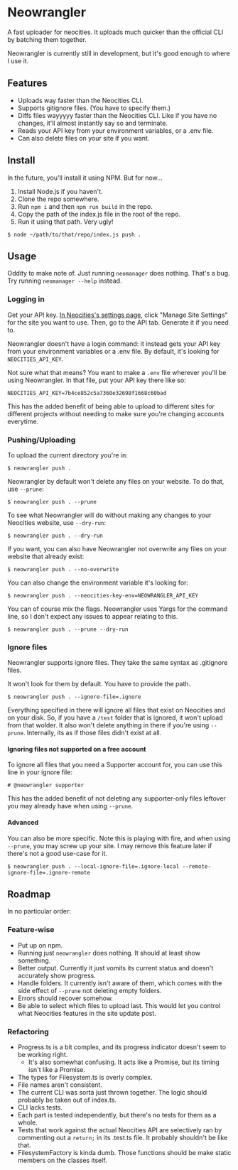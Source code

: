 # Neowrangler

A fast uploader for neocities. It uploads much quicker than the official CLI by batching them together.

Neowrangler is currently still in development, but it's good enough to where I use it.

## Features

-   Uploads way faster than the Neocities CLI.
-   Supports gitignore files. (You have to specify them.)
-   Diffs files wayyyyy faster than the Neocities CLI. Like if you have no changes, it'll almost instantly say so and terminate.
-   Reads your API key from your environment variables, or a .env file.
-   Can also delete files on your site if you want.

## Install

In the future, you'll install it using NPM. But for now...

1. Install Node.js if you haven't.
2. Clone the repo somewhere.
3. Run `npm i` and then `npm run build` in the repo.
4. Copy the path of the index.js file in the root of the repo.
5. Run it using that path. Very ugly!

```
$ node ~/path/to/that/repo/index.js push .
```

## Usage

Oddity to make note of. Just running `neomanager` does nothing. That's a bug. Try running `neomanager --help` instead.

### Logging in

Get your API key. [In Neocities's settings page](https://neocities.org/settings), click "Manage Site Settings" for the site you want to use. Then, go to the API tab. Generate it if you need to.

Neowrangler doesn't have a login command: it instead gets your API key from your environment variables or a .env file. By default, it's looking for `NEOCITIES_API_KEY`.

Not sure what that means? You want to make a `.env` file wherever you'll be using Neowrangler. In that file, put your API key there like so:

```env
NEOCITIES_API_KEY=7b4ce852c5a7360e32698f1668c60bad
```

This has the added benefit of being able to upload to different sites for different projects without needing to make sure you're changing accounts everytime.

### Pushing/Uploading

To upload the current directory you're in:

```
$ neowrangler push .
```

Neowrangler by default won't delete any files on your website. To do that, use `--prune`:

```
$ neowrangler push . --prune
```

To see what Neowrangler will do without making any changes to your Neocities website, use `--dry-run`:

```
$ neowrangler push . --dry-run
```

If you want, you can also have Neowrangler not overwrite any files on your website that already exist:

```
$ neowrangler push . --no-overwrite
```

You can also change the environment variable it's looking for:

```
$ neowrangler push . --neocities-key-env=NEOWRANGLER_API_KEY
```

You can of course mix the flags. Neowrangler uses Yargs for the command line, so I don't expect any issues to appear relating to this.

```
$ neowrangler push . --prune --dry-run
```

### Ignore files

Neowrangler supports ignore files. They take the same syntax as .gitignore files.

It won't look for them by default. You have to provide the path.

```
$ neowrangler push . --ignore-file=.ignore
```

Everything specified in there will ignore all files that exist on Neocities and on your disk. So, if you have a `/test` folder that is ignored, it won't upload from that wolder. It also won't delete anything in there if you're using `--prune`. Internally, its as if those files didn't exist at all.

#### Ignoring files not supported on a free account

To ignore all files that you need a Supporter account for, you can use this line in your ignore file:

```
# @neowrangler supporter
```

This has the added benefit of not deleting any supporter-only files leftover you may already have when using `--prune`.

#### Advanced

You can also be more specific. Note this is playing with fire, and when using `--prune`, you may screw up your site. I may remove this feature later if there's not a good use-case for it.

```
$ neowrangler push . --local-ignore-file=.ignore-local --remote-ignore-file=.ignore-remote
```

## Roadmap

In no particular order:

### Feature-wise

-   Put up on npm.
-   Running just `neowrangler` does nothing. It should at least show something.
-   Better output. Currently it just vomits its current status and doesn't accurately show progress.
-   Handle folders. It currently isn't aware of them, which comes with the side effect of `--prune` not deleting empty folders.
-   Errors should recover somehow.
-   Be able to select which files to upload last. This would let you control what Neocities features in the site update post.

### Refactoring

-   Progress.ts is a bit complex, and its progress indicator doesn't seem to be working right.
    -   It's also somewhat confusing. It acts like a Promise, but its timing isn't like a Promise.
-   The types for Filesystem.ts is overly complex.
-   File names aren't consistent.
-   The current CLI was sorta just thrown together. The logic should probably be taken out of index.ts.
-   CLI lacks tests.
-   Each part is tested independently, but there's no tests for them as a whole.
-   Tests that work against the actual Neocities API are selectively ran by commenting out a `return;` in its .test.ts file. It probably shouldn't be like that.
-   FilesystemFactory is kinda dumb. Those functions should be make static members on the classes itself.
